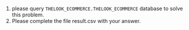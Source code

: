 1. please query `THELOOK_ECOMMERCE.THELOOK_ECOMMERCE` database to solve this problem.
2. Please complete the file result.csv with your answer.